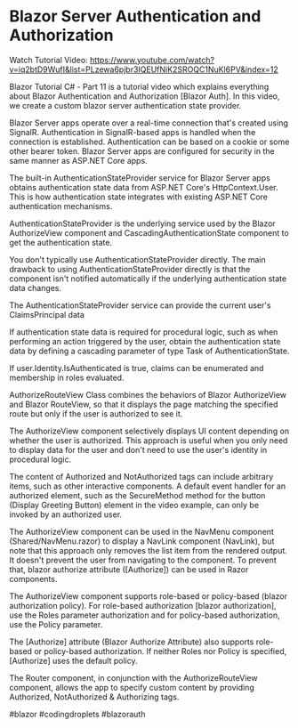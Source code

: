 # Blazor Server Authentication and Authorization


Watch Tutorial Video: https://www.youtube.com/watch?v=iq2btD9WufI&list=PLzewa6pjbr3IQEUfNiK2SROQC1NuKl6PV&index=12

Blazor Tutorial C# - Part 11 is a tutorial video which explains everything about Blazor Authentication and Authorization [Blazor Auth]. In this video, we create a custom blazor server authentication state provider.

Blazor Server apps operate over a real-time connection that's created using SignalR. Authentication in SignalR-based apps is handled when the connection is established. Authentication can be based on a cookie or some other bearer token. Blazor Server apps are configured for security in the same manner as ASP.NET Core apps.

The built-in AuthenticationStateProvider service for Blazor Server apps obtains authentication state data from ASP.NET Core's HttpContext.User. This is how authentication state integrates with existing ASP.NET Core authentication mechanisms.

AuthenticationStateProvider is the underlying service used by the Blazor AuthorizeView component and CascadingAuthenticationState component to get the authentication state.

You don't typically use AuthenticationStateProvider directly.  The main drawback to using AuthenticationStateProvider directly is that the component isn't notified automatically if the underlying authentication state data changes.

The AuthenticationStateProvider service can provide the current user's ClaimsPrincipal data

If authentication state data is required for procedural logic, such as when performing an action triggered by the user, obtain the authentication state data by defining a cascading parameter of type Task of AuthenticationState.

If user.Identity.IsAuthenticated is true, claims can be enumerated and membership in roles evaluated.

AuthorizeRouteView Class combines the behaviors of Blazor AuthorizeView and Blazor RouteView, so that it displays the page matching the specified route but only if the user is authorized to see it.

The AuthorizeView component selectively displays UI content depending on whether the user is authorized. This approach is useful when you only need to display data for the user and don't need to use the user's identity in procedural logic.

The content of Authorized and NotAuthorized tags can include arbitrary items, such as other interactive components. A default event handler for an authorized element, such as the SecureMethod method for the button (Display Greeting Button) element in the video example, can only be invoked by an authorized user.

The AuthorizeView component can be used in the NavMenu component (Shared/NavMenu.razor) to display a NavLink component (NavLink), but note that this approach only removes the list item from the rendered output. It doesn't prevent the user from navigating to the component. To prevent that, blazor authorize attribute ([Authorize]) can be used in Razor components.

The AuthorizeView component supports role-based or policy-based (blazor authorization policy). For role-based authorization [blazor authorization], use the Roles parameter authorization and for policy-based authorization, use the Policy parameter.

The [Authorize] attribute (Blazor Authorize Attribute) also supports role-based or policy-based authorization. If neither Roles nor Policy is specified, [Authorize] uses the default policy.

The Router component, in conjunction with the AuthorizeRouteView component, allows the app to specify custom content by providing Authorized, NotAuthorized & Authorizing tags.

#blazor #codingdroplets #blazorauth
